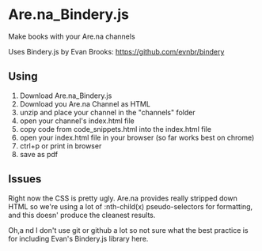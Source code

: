 # Are.na_Bindery.js
Make books with your Are.na channels

Uses Bindery.js by Evan Brooks:
https://github.com/evnbr/bindery



## Using
1. Download Are.na_Bindery.js
2. Download you Are.na Channel as HTML
3. unzip and place your channel in the "channels" folder
4. open your channel's index.html file
5. copy code from code_snippets.html into the index.html file
6. open your index.html file in your browser (so far works best on chrome)
7. ctrl+p or print in browser
8. save as pdf



## Issues
Right now the CSS is pretty ugly. Are.na provides really stripped down HTML so we're using a lot of :nth-child(x) pseudo-selectors for formatting, and this doesn' produce the cleanest results.

Oh,a nd I don't use git or github a lot so not sure what the best practice is for including Evan's Bindery.js library here.
